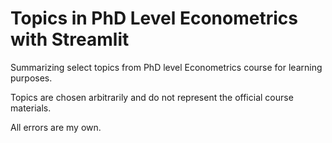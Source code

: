 # Topics in PhD Level Econometrics with Streamlit

Summarizing select topics from PhD level Econometrics course for learning purposes.

Topics are chosen arbitrarily and do not represent the official course materials.

All errors are my own.
